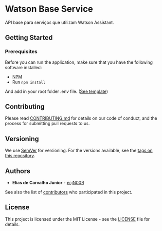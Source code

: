 # Watson Base Service

API base para serviços que utilizam Watson Assistant.

## Getting Started

### Prerequisites

Before you can run the application, make sure that you have the following software installed:
* [NPM](https://www.npmjs.com/get-npm)
* Run `npm install`

And add in your root folder .env file. ([See template](docs/.env.example))


## Contributing

Please read [CONTRIBUTING.md](CONTRIBUTING.md) for details on our code of conduct, and the process for submitting pull requests to us.

## Versioning

We use [SemVer](http://semver.org/) for versioning. For the versions available, see the [tags on this repository](https://github.com/ecjN00B/XXXXX/tags).

## Authors

* **Elias de Carvalho Junior** - [ecjN00B](https://github.com/ecjN00B)

See also the list of [contributors](https://github.com/ecjN00B/XXXXX/contributors) who participated in this project.

## License

This project is licensed under the MIT License - see the [LICENSE](LICENSE) file for details.

